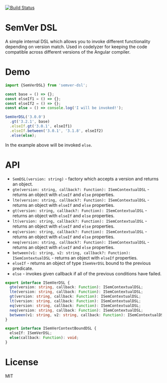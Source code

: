 [![Build Status](https://travis-ci.org/mgechev/semver-dsl.svg?branch=master)](https://travis-ci.org/mgechev/semver-dsl)

# SemVer DSL

A simple internal DSL which allows you to invoke different functionality depending on version match. Used in codelyzer for keeping the code compatible across different versions of the Angular compiler.

# Demo

```ts
import {SemVerDSL} from 'semver-dsl';

const base = () => {};
const elseIf1 = () => {};
const elseIf2 = () => {};
const else = () => console.log('I will be invoked!');

SemVerDSL('3.0.0')
  .gt('3.2.1', base)
  .elseIf.gt('3.0.1', elseIf1)
  .elseIf.between('3.0.1', '3.1.8', elseIf2)
  .else(else);
```

In the example above will be invoked `else`.

# API

- `SemDSL(version: string)` - factory which accepts a version and returns an object.
- `gte(version: string, callback?: Function): ISemContextualDSL` - returns an object with `elseIf` and `else` properties.
- `lte(version: string, callback?: Function): ISemContextualDSL` - returns an object with `elseIf` and `else` properties.
- `gt(version: string, callback?: Function): ISemContextualDSL` - returns an object with `elseIf` and `else` properties.
- `lt(version: string, callback?: Function): ISemContextualDSL` - returns an object with `elseIf` and `else` properties.
- `eq(version: string, callback?: Function): ISemContextualDSL` - returns an object with `elseIf` and `else` properties.
- `neq(version: string, callback?: Function): ISemContextualDSL` - returns an object with `elseIf` and `else` properties.
- `between(v1: string, v2: string, callback?: Function): ISemContextualDSL` - returns an object with `elseIf` properties.
- `elseIf` - returns an object of type `ISemVerDSL` bound to the previous predicate.
- `else` - invokes given callback if all of the previous conditions have failed.

```ts
export interface ISemVerDSL {
  gte(version: string, callback: Function): ISemContextualDSL;
  lte(version: string, callback: Function): ISemContextualDSL;
  gt(version: string, callback: Function): ISemContextualDSL;
  lt(version: string, callback: Function): ISemContextualDSL;
  eq(version: string, callback: Function): ISemContextualDSL;
  neq(version: string, callback: Function): ISemContextualDSL;
  between(v1: string, v2: string, callback: Function): ISemContextualDSL;
}
```

```ts
export interface ISemVerContextBoundDSL {
  elseIf: ISemVerDSL;
  else(callback: Function): void;
}
```

# License

MIT
